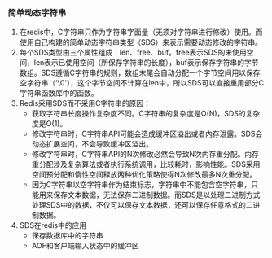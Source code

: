 ### 简单动态字符串
1. 在redis中，C字符串只作为字符串字面量（无须对字符串进行修改）使用。而使用自己构建的简单动态字符串类型（SDS）来表示需要动态修改的字符串。
2. 每个SDS类型由三个属性组成：len、free、buf。free表示SDS的未使用空间，len表示已使用空间（所保存字符串的长度），buf表示保存字符串的字节数组。SDS遵循C字符串的规则，数组末尾会自动分配一个字节空间用以保存空字符串（'\0'），这个字节空间不计算在len中，所以SDS可以直接重用部分C字符串函数库中的函数。
3. Redis采用SDS而不采用C字符串的原因：
   - 获取字符串长度操作复杂度不同。C字符串的复杂度是O(N)，SDS的复杂度是O(1)。
   - 修改字符串时，C字符串API可能会造成缓冲区溢出或者内存泄露。SDS会动态扩展空间，不会导致缓冲区溢出。
   - 修改字符串时，C字符串API的N次修改必然会导致N次内存重分配。内存重分配涉及复杂算法或者执行系统调用，比较耗时，影响性能。SDS采用空间预分配和惰性空间释放两种优化策略使得N次修改最多N次重分配。
   - 因为C字符串以空字符串作为结束标志，字符串中不能包含空字符串，只能用来保存文本数据，无法保存二进制数据。而SDS是以处理二进制方式处理SDS中的数据，不仅可以保存文本数据，还可以保存任意格式的二进制数据。
4. SDS在redis中的应用
   - 保存数据库中的字符串
   - AOF和客户端输入状态中的缓冲区